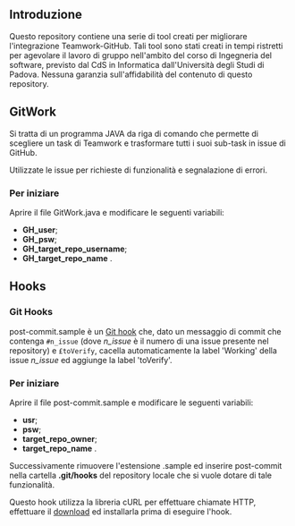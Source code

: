 ## Introduzione
Questo repository contiene una serie di tool creati per migliorare l'integrazione Teamwork-GitHub. Tali tool sono stati creati in tempi ristretti per agevolare il lavoro di gruppo nell'ambito del corso di Ingegneria del software, previsto dal CdS in Informatica dall'Università degli Studi di Padova.
Nessuna garanzia sull'affidabilità del contenuto di questo repository.

## GitWork
Si tratta di un programma JAVA da riga di comando che permette di scegliere un task di Teamwork e trasformare tutti i suoi sub-task in issue di GitHub.

Utilizzate le issue per richieste di funzionalità e segnalazione di errori.

### Per iniziare
Aprire il file GitWork.java e modificare le seguenti variabili: 
- **GH_user**;
- **GH_psw**;
- **GH_target_repo_username**; 
- **GH_target_repo_name** .

## Hooks
### Git Hooks
post-commit.sample è un [Git hook](https://git-scm.com/book/it/v2/Customizing-Git-Git-Hooks) che, dato un messaggio di commit che contenga ```#n_issue``` (dove *n_issue* è il numero di una issue presente nel repository) e ```£toVerify```, cacella automaticamente la label 'Working' della issue *n_issue* ed aggiunge la label 'toVerify'. 

### Per iniziare
Aprire il file post-commit.sample e modificare le seguenti variabili: 
- **usr**;
- **psw**;
- **target_repo_owner**; 
- **target_repo_name** .

Successivamente rimuovere l'estensione .sample ed inserire post-commit nella cartella **.git/hooks** del repository locale che si vuole dotare di tale funzionalità.

Questo hook utilizza la libreria cURL per effettuare chiamate HTTP, effettuare il [download](https://curl.haxx.se/download.html) ed installarla prima di eseguire l'hook.
